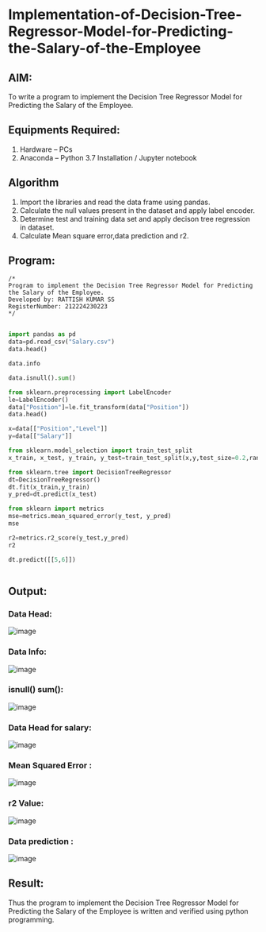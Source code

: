 # Implementation-of-Decision-Tree-Regressor-Model-for-Predicting-the-Salary-of-the-Employee

## AIM:
To write a program to implement the Decision Tree Regressor Model for Predicting the Salary of the Employee.

## Equipments Required:
1. Hardware – PCs
2. Anaconda – Python 3.7 Installation / Jupyter notebook

## Algorithm
1. Import the libraries and read the data frame using pandas.
2. Calculate the null values present in the dataset and apply label encoder.
3. Determine test and training data set and apply decison tree regression in dataset.
4. Calculate Mean square error,data prediction and r2. 

## Program:
```
/*
Program to implement the Decision Tree Regressor Model for Predicting the Salary of the Employee.
Developed by: RATTISH KUMAR SS
RegisterNumber: 212224230223
*/
```
```python

import pandas as pd
data=pd.read_csv("Salary.csv")
data.head()

data.info

data.isnull().sum()

from sklearn.preprocessing import LabelEncoder
le=LabelEncoder()
data["Position"]=le.fit_transform(data["Position"])
data.head()

x=data[["Position","Level"]]
y=data[["Salary"]]

from sklearn.model_selection import train_test_split
x_train, x_test, y_train, y_test=train_test_split(x,y,test_size=0.2,random_state=2)

from sklearn.tree import DecisionTreeRegressor
dt=DecisionTreeRegressor()
dt.fit(x_train,y_train)
y_pred=dt.predict(x_test)

from sklearn import metrics
mse=metrics.mean_squared_error(y_test, y_pred)
mse

r2=metrics.r2_score(y_test,y_pred)
r2

dt.predict([[5,6]])



```
## Output:
### Data Head:
![image](https://github.com/HIRU-VIRU/Implementation-of-Decision-Tree-Regressor-Model-for-Predicting-the-Salary-of-the-Employee/assets/145972122/b2f6f2eb-1e0c-4fbb-8784-4a8bd706c979)
### Data Info:
![image](https://github.com/HIRU-VIRU/Implementation-of-Decision-Tree-Regressor-Model-for-Predicting-the-Salary-of-the-Employee/assets/145972122/7c13b486-2ad5-4e1f-82f6-48d7f77e2649)

### isnull() sum():
![image](https://github.com/HIRU-VIRU/Implementation-of-Decision-Tree-Regressor-Model-for-Predicting-the-Salary-of-the-Employee/assets/145972122/3a21fac0-df89-4aaf-827f-bc00aa3f0286)
### Data Head for salary:
![image](https://github.com/HIRU-VIRU/Implementation-of-Decision-Tree-Regressor-Model-for-Predicting-the-Salary-of-the-Employee/assets/145972122/0a79abfa-f32d-4394-a73d-47161eaeec30)

### Mean Squared Error :
![image](https://github.com/HIRU-VIRU/Implementation-of-Decision-Tree-Regressor-Model-for-Predicting-the-Salary-of-the-Employee/assets/145972122/3c7acf12-adb7-4a3f-807e-cb49ad260032)

### r2 Value:
![image](https://github.com/HIRU-VIRU/Implementation-of-Decision-Tree-Regressor-Model-for-Predicting-the-Salary-of-the-Employee/assets/145972122/e6f5cab9-dab9-4c69-bb0e-6fa0abee1da0)

### Data prediction :

![image](https://github.com/HIRU-VIRU/Implementation-of-Decision-Tree-Regressor-Model-for-Predicting-the-Salary-of-the-Employee/assets/145972122/92b5c1d6-e495-4eaa-9a9a-8eb3a37ae0bc)


## Result:
Thus the program to implement the Decision Tree Regressor Model for Predicting the Salary of the Employee is written and verified using python programming.

